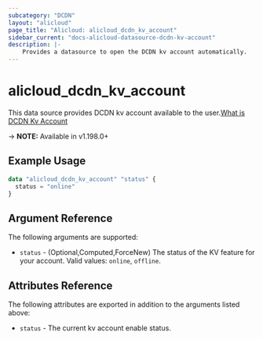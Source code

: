 ```yaml
---
subcategory: "DCDN"
layout: "alicloud"
page_title: "Alicloud: alicloud_dcdn_kv_account"
sidebar_current: "docs-alicloud-datasource-dcdn-kv-account"
description: |-
    Provides a datasource to open the DCDN kv account automatically.
---
```


# alicloud\_dcdn\_kv\_account

This data source provides DCDN kv account available to the user.[What is DCDN Kv Account](https://www.alibabacloud.com/help/en/dynamic-route-for-cdn/latest/putdcdnkvaccount)

-> **NOTE:** Available in v1.198.0+

## Example Usage

```terraform
data "alicloud_dcdn_kv_account" "status" {
  status = "online"
}
```

## Argument Reference

The following arguments are supported:

* `status` - (Optional,Computed,ForceNew) The status of the KV feature for your account. Valid values: `online`, `offline`.

## Attributes Reference

The following attributes are exported in addition to the arguments listed above:

* `status` - The current kv account enable status. 
